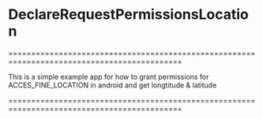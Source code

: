 # DeclareRequestPermissionsLocation

============================================================================================

This is a simple example app for how to grant permissions for ACCES_FINE_LOCATION in android and get longtitude & latitude

============================================================================================
